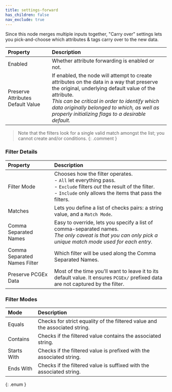 ```yaml
---
title: settings-forward
has_children: false
nav_exclude: true
---
```



Since this node merges multiple inputs together, "Carry over" settings lets you pick-and-choose which attributes & tags carry over to the new data.

| Property       | Description          |
|:-------------|:------------------|
| Enabled | Whether attribute forwarding is enabled or not. |
| Preserve Attributes Default Value      | If enabled, the node will attempt to create attributes on the data in a way that preserve the original, underlying default value of the attribute.<br>*This can be critical in order to identify which data originally belonged to which, as well as properly initializing flags to a desirable default.*  |

> Note that the filters look for a single valid match amongst the list; you cannot create and/or conditions.
{: .comment }

### Filter Details

| Property       | Description          |
|:-------------|:------------------|
| Filter Mode     | Chooses how the filter operates.<br>- `All` let everything pass.<br>- `Exclude` filters *out* the result of the filter.<br>- `Include` only allows the items that pass the filters.  |
| Matches           | Lets you define a list of checks pairs: a string value, and a `Match Mode`. |
| Comma Separated Names           | Easy to override, lets you specify a list of comma-separated names.<br>*The only caveat is that you can only pick a unique match mode used for each entry.* |
| Comma Separated Names Filter           | Which filter will be used along the Comma Separated Names. |
| Preserve PCGEx Data           | Most of the time you'll want to leave it to its default value. It ensures `PCGEx/` prefixed data are not captured by the filter. |

### Filter Modes

| Mode       | Description          |
|:-------------|:------------------|
| <span class="ebit">Equals</span>        | Checks for strict equality of the filtered value and the associated string.  |
| <span class="ebit">Contains</span>      | Checks if the filtered value contains the associated string. |
| <span class="ebit">Starts With</span>    | Checks if the filtered value is prefixed with the associated string. |
| <span class="ebit">Ends With</span>     | Checks if the filtered value is suffixed with the associated string. |
{: .enum }
